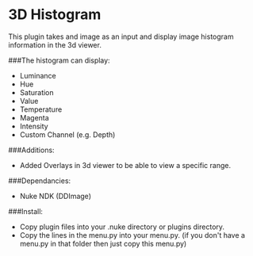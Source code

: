 # 3D Histogram
This plugin takes and image as an input and display image histogram information in the 3d viewer.

###The histogram can display:

* Luminance
* Hue
* Saturation
* Value
* Temperature
* Magenta
* Intensity
* Custom Channel (e.g. Depth)

###Additions:
* Added Overlays in 3d viewer to be able to view a specific range.

###Dependancies:

* Nuke<version> NDK (DDImage)

###Install:

* Copy plugin files into your .nuke directory or plugins directory.
* Copy the lines in the menu.py into your menu.py. (if you don't have a menu.py in that folder then just copy this menu.py)

